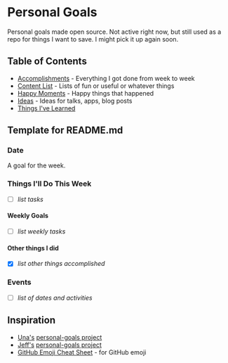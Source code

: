 # Personal Goals
Personal goals made open source. Not active right now, but still used as a
repo for things I want to save. I might pick it up again soon. 

## Table of Contents
- [Accomplishments](accomplishments/README.md) - Everything I got done from week to week
- [Content List](content-list/README.md) - Lists of fun or useful or whatever things 
- [Happy Moments](happy-moments/README.md) - Happy things that happened
- [Ideas](ideas/README.md) - Ideas for talks, apps, blog posts
- [Things I've Learned](til/README.md)

## Template for README.md

### Date
A goal for the week.

### Things I'll Do This Week
- [ ] *list tasks*

#### Weekly Goals
- [ ] *list weekly tasks*

#### Other things I did
- [x] *list other things accomplished*

### Events
- [ ] *list of dates and activities*

## Inspiration
- [Una's](https://github.com/una) [personal-goals project](https://github.com/una/personal-goals)
- [Jeff's](https://github.com/jefftriplett) [personal-goals project](https://github.com/jefftriplett/personal-goals)
- [GitHub Emoji Cheat Sheet](http://www.emoji-cheat-sheet.com/) - for GitHub emoji
